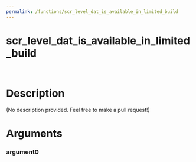 ```yaml
---
permalink: /functions/scr_level_dat_is_available_in_limited_build
---
```

# scr_level_dat_is_available_in_limited_build  
&nbsp;  
# Description  
(No description provided. Feel free to make a pull request!) 
&nbsp;  
# Arguments
### argument0

&nbsp;    


